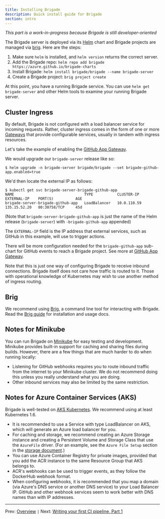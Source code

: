 ```yaml
---
title: Installing Brigade
description: Quick install guide for Brigade
section: intro
---
```


_This part is a work-in-progress because Brigade is still developer-oriented_

The Brigade server is deployed via its [Helm](https://github.com/helm/helm) chart and
Brigade projects are managed via [brig](#brig). Here are the steps:

1. Make sure `helm` is installed, and `helm version` returns the correct server.
2. Add the Brigade repo: `helm repo add brigade https://azure.github.io/brigade-charts`
3. Install Brigade: `helm install brigade/brigade --name brigade-server`
4. Create a Brigade project: `brig project create`

At this point, you have a running Brigade service. You can use `helm get brigade-server` and other Helm tools to examine your running Brigade server.

## Cluster Ingress

By default, Brigade is not configured with a load balancer service for incoming requests.  Rather, cluster ingress
comes in the form of one or more [Gateways](../topics/gateways.md) that provide configurable services, usually in tandem
with ingress resources.

Let's take the example of enabling the [GitHub App Gateway](../topics/github.md).

We would upgrade our `brigade-server` release like so:

```
$ helm upgrade -n brigade-server brigade/brigade --set brigade-github-app.enabled=true
```

We'd then locate the external IP as follows:

```console
$ kubectl get svc brigade-server-brigade-github-app
NAME                                TYPE           CLUSTER-IP    EXTERNAL-IP    PORT(S)          AGE
brigade-server-brigade-github-app   LoadBalancer   10.0.110.59   135.15.52.20   80:30758/TCP     45d
```

(Note that `brigade-server-brigade-github-app` is just the name of the Helm release (`brigade-server`) with `-brigade-github-app` appended)

The `EXTERNAL-IP` field is the IP address that external services, such as GitHub in this example, will use to trigger actions.

There will be more configuration needed for the `brigade-github-app` sub-chart for GitHub events to reach a Brigade project.
See more at [GitHub App Gateway](../topics/github.md).

Note that this is just one way of configuring Brigade to receive inbound connections. Brigade itself does not care how traffic is routed to it. Those with operational knowledge of Kubernetes may wish to use another method of ingress routing.

## Brig

We recommend using [Brig](https://github.com/Azure/brigade/tree/master/brig), a command line tool for interacting with Brigade. Read the [Brig guide](https://github.com/Azure/brigade/tree/master/brig) for installation and usage docs.

## Notes for Minikube

You can run Brigade on [Minikube](https://github.com/kubernetes/minikube) for easy testing
and development. Minikube provides built-in support for caching and sharing files during
builds. However, there are a few things that are much harder to do when running locally:

- Listening for GitHub webhooks requires you to route inbound traffic from the internet
  to your Minikube cluster. We do not recommend doing this unless you really understand
  what you are doing.
- Other inbound services may also be limited by the same restriction.

## Notes for Azure Container Services (AKS)

Brigade is well-tested on [AKS Kubernetes](https://docs.microsoft.com/en-us/azure/aks/). We recommend using at least Kubernetes 1.6.

- It is recommended to use a Service with type LoadBalancer on AKS, which will generate
  an Azure load balancer for you.
- For caching and storage, we recommend creating an Azure Storage instance and
  creating a Persistent Volume and Storage Class that use the `AzureFile` driver.
  (For an example, see the `Azure File Setup` section in the [storage document](../topics/storage.md#azure-file-setup).)
- You can use Azure Container Registry for private images, provided that you
  add the ACR instance to the same Resource Group that AKS belongs to.
- ACR's webhooks can be used to trigger events, as they follow the DockerHub
  webhook format.
- When configuring webhooks, it is recommended that you map a domain (via Azure's
  DNS service or another DNS service) to your Load Balancer IP. GitHub and other
  webhook services seem to work better with DNS names than with IP addresses.

---

Prev: [Overview][overview] `|` Next: [Writing your first CI pipeline, Part 1][part1]

[overview]: overview.md
[part1]: tutorial01.md
